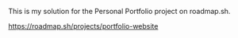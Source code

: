 This is my solution for the Personal Portfolio project on roadmap.sh.

https://roadmap.sh/projects/portfolio-website
